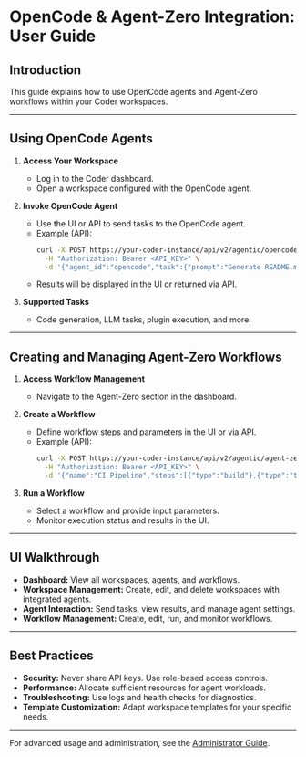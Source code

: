 # OpenCode & Agent-Zero Integration: User Guide

## Introduction

This guide explains how to use OpenCode agents and Agent-Zero workflows within your Coder workspaces.

---

## Using OpenCode Agents

1. **Access Your Workspace**
   - Log in to the Coder dashboard.
   - Open a workspace configured with the OpenCode agent.

2. **Invoke OpenCode Agent**
   - Use the UI or API to send tasks to the OpenCode agent.
   - Example (API):
     ```bash
     curl -X POST https://your-coder-instance/api/v2/agentic/opencode/invoke \
       -H "Authorization: Bearer <API_KEY>" \
       -d '{"agent_id":"opencode","task":{"prompt":"Generate README.md"}}'
     ```
   - Results will be displayed in the UI or returned via API.

3. **Supported Tasks**
   - Code generation, LLM tasks, plugin execution, and more.

---

## Creating and Managing Agent-Zero Workflows

1. **Access Workflow Management**
   - Navigate to the Agent-Zero section in the dashboard.

2. **Create a Workflow**
   - Define workflow steps and parameters in the UI or via API.
   - Example (API):
     ```bash
     curl -X POST https://your-coder-instance/api/v2/agentic/agent-zero/workflows \
       -H "Authorization: Bearer <API_KEY>" \
       -d '{"name":"CI Pipeline","steps":[{"type":"build"},{"type":"test"}]}'
     ```

3. **Run a Workflow**
   - Select a workflow and provide input parameters.
   - Monitor execution status and results in the UI.

---

## UI Walkthrough

- **Dashboard:** View all workspaces, agents, and workflows.
- **Workspace Management:** Create, edit, and delete workspaces with integrated agents.
- **Agent Interaction:** Send tasks, view results, and manage agent settings.
- **Workflow Management:** Create, edit, run, and monitor workflows.

---

## Best Practices

- **Security:** Never share API keys. Use role-based access controls.
- **Performance:** Allocate sufficient resources for agent workloads.
- **Troubleshooting:** Use logs and health checks for diagnostics.
- **Template Customization:** Adapt workspace templates for your specific needs.

---

For advanced usage and administration, see the [Administrator Guide](admin-guide.md).

